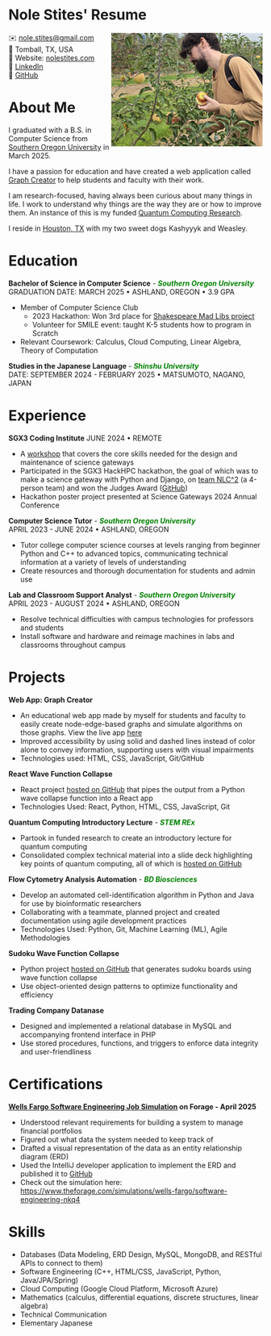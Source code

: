 # Nole Stites' Resume
<img src="Nole_Holding_Apple.jpg" width="300px" style="float:right;border-radius:20">

✉️ [nole.stites@gmail.com](nole.stites@gmail.com)<br>
📍 Tomball, TX, USA<br>
🔗 Website: [nolestites.com](http://nolestites.com)<br>
🔗 [LinkedIn](https://www.linkedin.com/in/nole-stites/)<br>
🔗 [GitHub](https://github.com/NoleStites/)<br>

# About Me
I graduated with a B.S. in Computer Science from [Southern Oregon University](https://sou.edu/) in March 2025.

I have a passion for education and have created a web application called [Graph Creator](https://nolestites.com/GraphCreator) to help students and faculty with their work.

I am research-focused, having always been curious about many things in life. I work to understand why things are the way they are or how to improve them. An instance of this is my funded [Quantum Computing Research](https://github.com/NoleStites/STEM-REx).

I reside in [Houston, TX](https://en.wikipedia.org/wiki/Houston) with my two sweet dogs Kashyyyk and Weasley. 

# Education
**Bachelor of Science in Computer Science** - <i style="color:green;font-weight:bold;">Southern Oregon University</i><br>
GRADUATION DATE: MARCH 2025 • ASHLAND, OREGON • 3.9 GPA
- Member of Computer Science Club
  - 2023 Hackathon: Won 3rd place for [Shakespeare Mad Libs project](https://github.com/NoleStites/souhackathon2023)
  - Volunteer for SMILE event: taught K-5 students how to program in Scratch
- Relevant Coursework: Calculus, Cloud Computing, Linear Algebra, Theory of Computation

**Studies in the Japanese Language** - <i style="color:green;font-weight:bold;">Shinshu University</i><br>
DATE: SEPTEMBER 2024 - FEBRUARY 2025 • MATSUMOTO, NAGANO, JAPAN

# Experience
**SGX3 Coding Institute**
JUNE 2024 • REMOTE
- A [workshop](https://sciencegateways.org/coding_institute) that covers the core skills needed for the design and maintenance of science gateways
- Participated in the SGX3 HackHPC hackathon, the goal of which was to make a science gateway with Python and Django, on [team NLC^2](https://hackhpc.github.io/sgx3admi24/teams.html#:~:text=Team%20Introduction-,NLC2,-%F0%9F%8F%86%20Best%20Team) (a 4-person team) and won the Judges Award ([GitHub](https://github.com/ChristianJohnsonL/SGX3-Hackathon-Project-2024))
- Hackathon poster project presented at Science Gateways 2024 Annual Conference

**Computer Science Tutor** - <i style="color:green;font-weight:bold;">Southern Oregon University</i><br>
APRIL 2023 - JUNE 2024 • ASHLAND, OREGON
- Tutor college computer science courses at levels ranging from beginner Python and C++ to advanced topics, communicating technical information at a variety of levels of understanding
- Create resources and thorough documentation for students and admin use

**Lab and Classroom Support Analyst** - <i style="color:green;font-weight:bold;">Southern Oregon University</i><br>
APRIL 2023 - AUGUST 2024 • ASHLAND, OREGON
- Resolve technical difficulties with campus technologies for professors and students
- Install software and hardware and reimage machines in labs and classrooms throughout campus

# Projects
**Web App: Graph Creator**
- An educational web app made by myself for students and faculty to easily create node-edge-based graphs and simulate algorithms on those graphs. View the live app [here](http://nolestites.com/GraphCreator)
- Improved accessibility by using solid and dashed lines instead of color alone to convey information, supporting users with visual impairments
- Technologies used: HTML, CSS, JavaScript, Git/GitHub

**React Wave Function Collapse**
- React project [hosted on GitHub](https://github.com/NoleStites/Sudoku_in_React.git) that pipes the output from a Python wave collapse function into a React app
- Technologies Used: React, Python, HTML, CSS, JavaScript, Git

**Quantum Computing Introductory Lecture** - <i style="color:green;font-weight:bold;">STEM REx</i><br>
- Partook in funded research to create an introductory lecture for quantum computing
- Consolidated complex technical material into a slide deck highlighting key points of quantum computing, all of which is [hosted on GitHub](https://github.com/NoleStites/STEM-REx.git)

**Flow Cytometry Analysis Automation** - <i style="color:green;font-weight:bold;">BD Biosciences</i><br>
- Develop an automated cell-identification algorithm in Python and Java for use by bioinformatic researchers
- Collaborating with a teammate, planned project and created documentation using agile development practices
- Technologies Used: Python, Git, Machine Learning (ML), Agile Methodologies

**Sudoku Wave Function Collapse**
- Python project [hosted on GitHub](https://github.com/NoleStites/Sudoku-Wave-Collapse-Function) that generates sudoku boards using wave function collapse
- Use object-oriented design patterns to optimize functionality and efficiency

**Trading Company Datanase**
- Designed and implemented a relational database in MySQL and accompanying frontend interface in PHP
- Use stored procedures, functions, and triggers to enforce data integrity and user-friendliness

# Certifications
**[Wells Fargo Software Engineering Job Simulation](https://forage-uploads-prod.s3.amazonaws.com/completion-certificates/nkmk7gJitYs4TBvoA/9Wvq4L2WCFQDyyPp3_nkmk7gJitYs4TBvoA_67e20116704544495eefb81c_1744421822488_completion_certificate.pdf) on Forage - April 2025**
- Understood relevant requirements for building a system to manage financial portfolios
- Figured out what data the system needed to keep track of
- Drafted a visual representation of the data as an entity relationship diagram (ERD)
- Used the IntelliJ developer application to implement the ERD and published it to [GitHub](https://github.com/NoleStites/wells-fargo-task-2.git)
- Check out the simulation here: https://www.theforage.com/simulations/wells-fargo/software-engineering-nkq4

# Skills
- Databases (Data Modeling, ERD Design, MySQL, MongoDB, and RESTful APIs to connect to them)
- Software Engineering (C++, HTML/CSS, JavaScript, Python, Java/JPA/Spring)
- Cloud Computing (Google Cloud Platform, Microsoft Azure)
- Mathematics (calculus, differential equations, discrete structures, linear algebra)
- Technical Communication
- Elementary Japanese

